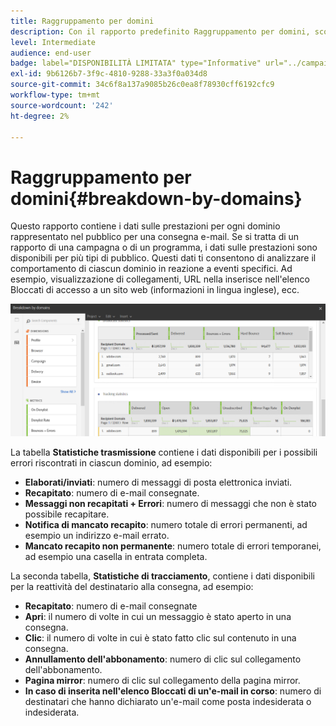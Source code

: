 ```yaml
---
title: Raggruppamento per domini
description: Con il rapporto predefinito Raggruppamento per domini, scopri i dati sulle prestazioni delle consegne in base a ciascun dominio del cliente.
level: Intermediate
audience: end-user
badge: label="DISPONIBILITÀ LIMITATA" type="Informative" url="../campaign-standard-migration-home.md" tooltip="Limitato agli utenti Campaign Standard migrati"
exl-id: 9b6126b7-3f9c-4810-9288-33a3f0a034d8
source-git-commit: 34c6f8a137a9085b26c0ea8f78930cff6192cfc9
workflow-type: tm+mt
source-wordcount: '242'
ht-degree: 2%

---
```


# Raggruppamento per domini{#breakdown-by-domains}

Questo rapporto contiene i dati sulle prestazioni per ogni dominio rappresentato nel pubblico per una consegna e-mail. Se si tratta di un rapporto di una campagna o di un programma, i dati sulle prestazioni sono disponibili per più tipi di pubblico. Questi dati ti consentono di analizzare il comportamento di ciascun dominio in reazione a eventi specifici. Ad esempio, visualizzazione di collegamenti, URL nella inserisce nell&#39;elenco Bloccati di accesso a un sito web (informazioni in lingua inglese), ecc.

![](assets/delivery_reports_6.png)

La tabella **Statistiche trasmissione** contiene i dati disponibili per i possibili errori riscontrati in ciascun dominio, ad esempio:

* **Elaborati/inviati**: numero di messaggi di posta elettronica inviati.
* **Recapitato**: numero di e-mail consegnate.
* **Messaggi non recapitati + Errori**: numero di messaggi che non è stato possibile recapitare.
* **Notifica di mancato recapito**: numero totale di errori permanenti, ad esempio un indirizzo e-mail errato.
* **Mancato recapito non permanente**: numero totale di errori temporanei, ad esempio una casella in entrata completa.

La seconda tabella, **Statistiche di tracciamento**, contiene i dati disponibili per la reattività del destinatario alla consegna, ad esempio:

* **Recapitato**: numero di e-mail consegnate
* **Apri**: il numero di volte in cui un messaggio è stato aperto in una consegna.
* **Clic**: il numero di volte in cui è stato fatto clic sul contenuto in una consegna.
* **Annullamento dell&#39;abbonamento**: numero di clic sul collegamento dell&#39;abbonamento.
* **Pagina mirror**: numero di clic sul collegamento della pagina mirror.
* **In caso di inserita nell&#39;elenco Bloccati di un&#39;e-mail in corso**: numero di destinatari che hanno dichiarato un&#39;e-mail come posta indesiderata o indesiderata.
